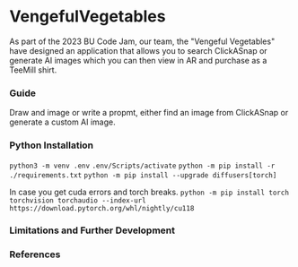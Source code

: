 # VengefulVegetables
As part of the 2023 BU Code Jam, our team, the "Vengeful Vegetables" have designed an application that allows you to search ClickASnap or generate AI images which you can then view in AR and purchase as a TeeMill shirt.

### Guide
Draw and image or write a propmt, either find an image from ClickASnap or generate a custom AI image.

### Python Installation
`python3 -m venv .env`
`.env/Scripts/activate`
`python -m pip install -r ./requirements.txt`
`python -m pip install --upgrade diffusers[torch]`

In case you get cuda errors and torch breaks.
`python -m pip install torch torchvision torchaudio --index-url https://download.pytorch.org/whl/nightly/cu118`

### Limitations and Further Development


### References



